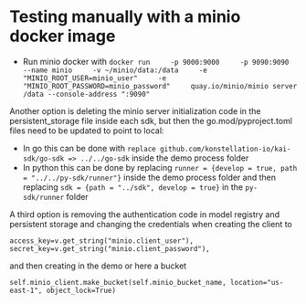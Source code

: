 # Testing manually with a minio docker image

- Run minio docker with `docker run     -p 9000:9000     -p 9090:9090     --name minio     -v ~/minio/data:/data     -e "MINIO_ROOT_USER=minio_user"     -e "MINIO_ROOT_PASSWORD=minio_password"     quay.io/minio/minio server /data --console-address ":9090"`

Another option is deleting the minio server initialization code in the persistent_storage file inside each sdk, but then the go.mod/pyproject.toml files need to be updated to point to local:
- In go this can be done with `replace github.com/konstellation-io/kai-sdk/go-sdk => ../../go-sdk` inside the demo process folder
- In python this can be done by replacing `runner = {develop = true, path = "../../py-sdk/runner"}` inside the demo process folder and then replacing `sdk = {path = "../sdk", develop = true}` in the `py-sdk/runner` folder

A third option is removing the authentication code in model registry and persistent storage and changing the credentials when creating the client to 

```
access_key=v.get_string("minio.client_user"),
secret_key=v.get_string("minio.client_password"),
```

and then creating in the demo or here a bucket

```
self.minio_client.make_bucket(self.minio_bucket_name, location="us-east-1", object_lock=True)
```